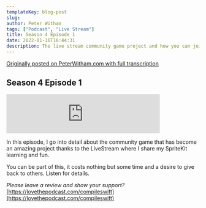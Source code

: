 ```yaml
---
templateKey: blog-post
slug: 
author: Peter Witham
tags: ["Podcast", "Live Stream"]
title: Season 4 Episode 1
date: 2022-01-16T16:44:31
description: The live stream community game project and how you can join in
---
```


[Originally posted on PeterWitham.com with full transcription](https://peterwitham.com/podcasts/cs-s04-e01/)

## Season 4 Episode 1

<iframe src="https://anchor.fm/compileswift/embed/episodes/The-live-stream-community-game-project-and-how-you-can-join-in-e1cu4b3" height="102px" width="400px" frameborder="0" scrolling="no"></iframe>

In this episode, I go into detail about the community game that has become an amazing project thanks to the LiveStream where I share my SpriteKit learning and fun.

You can be part of this, it costs nothing but some time and a desire to give back to others. Listen for details.

*Please leave a review and show your support?*
[https://lovethepodcast.com/compileswift](https://lovethepodcast.com/compileswift)